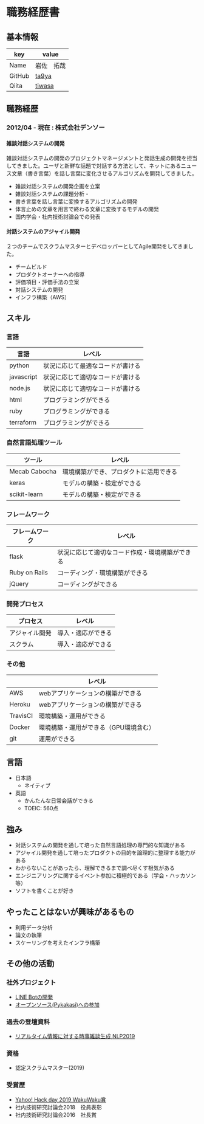 # 職務経歴書

## 基本情報

| key    | value                              |
| ------ | ---------------------------------- |
| Name   | 岩佐　拓哉                              |
| GitHub | [ta9ya](https://github.com/ta9ya)  |
| Qiita  | [tiwasa](https://qiita.com/tiwasa) |

## 職務経歴

### 2012/04 - 現在 : 株式会社デンソー

#### 雑談対話システムの開発

雑談対話システムの開発のプロジェクトマネージメントと発話生成の開発を担当してきました。ユーザと新鮮な話題で対話する方法として、ネットにあるニュース文章（書き言葉）を話し言葉に変化させるアルゴリズムを開発してきました。

- 雑談対話システムの開発企画を立案
- 雑談対話システムの課題分析・
- 書き言葉を話し言葉に変換するアルゴリズムの開発
- 体言止めの文章を用言で終わる文章に変換するモデルの開発
- 国内学会・社内技術討論会での発表

#### 対話システムのアジャイル開発

２つのチームでスクラムマスターとデベロッパーとしてAgile開発をしてきました。

- チームビルド
- プロダクトオーナーへの指導
- 評価項目・評価手法の立案
- 対話システムの開発
- インフラ構築（AWS）

<div style="page-break-before:always"></div>

## スキル
### 言語

| 言語         | レベル              |
| ---------- | ---------------- |
| python     | 状況に応じて最適なコードが書ける |
| javascript | 状況に応じて適切なコードが書ける |
| node.js    | 状況に応じて適切なコードが書ける |
| html       | プログラミングができる      |
| ruby       | プログラミングができる      |
| terraform  | プログラミングができる      |

### 自然言語処理ツール

| ツール           | レベル                 |
| ------------- | ------------------- |
| Mecab Cabocha | 環境構築ができ、プロダクトに活用できる |
| keras         | モデルの構築・検定ができる       |
| scikit-learn  | モデルの構築・検定ができる       |

### フレームワーク

| フレームワーク       | レベル                   |
| ------------- | --------------------- |
| flask         | 状況に応じて適切なコード作成・環境構築ができる |
| Ruby on Rails | コーディング・環境構築ができる       |
| jQuery        | コーディングができる            |

### 開発プロセス

| プロセス    | レベル       |
| ------- | --------- |
| アジャイル開発 | 導入・適応ができる |
| スクラム    | 導入・適応ができる |

<div style="page-break-before:always"></div>

### その他

|        | レベル                  |
| ------ | -------------------- |
| AWS    | webアプリケーションの構築ができる   |
| Heroku | webアプリケーションの構築ができる   |
| TravisCI | 環境構築・運用ができる |
| Docker | 環境構築・運用ができる（GPU環境含む） |
| git    | 運用ができる               |

<div style="page-break-before:always"></div>

## 言語

- 日本語
  - ネイティブ
- 英語
  - かんたんな日常会話ができる
  - TOEIC: 560点

## 強み

- 対話システムの開発を通して培った自然言語処理の専門的な知識がある
- アジャイル開発を通して培ったプロダクトの目的を論理的に整理する能力がある
- わからないことがあったら、理解できるまで調べ尽くす根気がある
- エンジニアリングに関するイベント参加に積極的である（学会・ハッカソン等）
- ソフトを書くことが好き

## やったことはないが興味があるもの

- 利用データ分析
- 論文の執筆
- スケーリングを考えたインフラ構築

## その他の活動

### 社外プロジェクト
- [LINE Botの開発](https://qiita.com/tiwasa/items/d1254d0c4252ff313771)
- [オープンソース(Pykakasi)への参加](https://pykakasi.readthedocs.io/en/latest/authors.html)

### 過去の登壇資料
- [リアルタイム情報に対する時事雑談生成,NLP2019](https://www.anlp.jp/proceedings/annual_meeting/2019/pdf_dir/P5-24.pdf)

### 資格
- 認定スクラムマスター(2019)

### 受賞歴
- [Yahoo! Hack day 2019 WakuWaku賞](https://hackday.jp/)
- 社内技術研究討論会2018　役員表彰
- 社内技術研究討論会2016　社長賞

